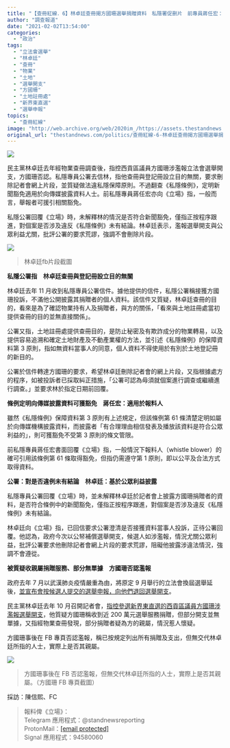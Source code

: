 ```yaml
---
title: "【查冊紅線．6】林卓廷查冊揭方國珊選舉捐贈資料　私隱署促删片　前專員蔣任宏：可引新聞豁免"
author: "調查報道"
date: "2021-02-02T13:54:00"
categories:
  - "政治"
tags:
  - "立法會選舉"
  - "林卓廷"
  - "查冊"
  - "物業"
  - "土地"
  - "選舉開支"
  - "方國珊"
  - "土地註冊處"
  - "新界東直選"
  - "選舉申報"
topics:
  - "查冊紅線"
image: "http://web.archive.org/web/2020im_/https://assets.thestandnews.com/media/photos/20210202-23_MH8An_94qEkCr.png"
original_url: "thestandnews.com/politics/查冊紅線-6-林卓廷查冊揭方國珊選舉捐贈資料-私隱署促删片-前專員蔣任宏-可引新聞豁免"
---
```

![](http://web.archive.org/web/2020im_/https://assets.thestandnews.com/media/photos/20210202-23_MH8An_94qEkCr.png)

民主黨林卓廷去年經物業查冊調查後，指控西貢區議員方國珊涉濫報立法會選舉開支，方國珊否認。私隱專員公署去信林，指他查冊與登記冊設立目的無關，要求刪除記者會網上片段，並質疑做法違私隱保障原則。不過翻查《私隱條例》，定明新聞豁免適用於向傳媒披露資料人士。前私隱專員蔣任宏亦向《立場》指，一般而言，舉報者可援引相關豁免。

私隱公署回覆《立場》時，未解釋林的情況是否符合新聞豁免，僅指正按程序跟進，對個案是否涉及違反《私隱條例》未有結論。林卓廷表示，濫報選舉開支與公眾利益尤關，批評公署的要求荒謬，強調不會刪除片段。

![](http://web.archive.org/web/2020im_/https://assets.thestandnews.com/media/photos/E89EA2E5B995E688AAE59C96202020-10-1120E4B88BE58D888.04.25_cTlog_zbyaaoq.png)
> 林卓廷fb片段截圖

**私隱公署指　林卓廷查冊與登記冊設立目的無關**

林卓廷去年 11 月收到私隱專員公署信件。據他提供的信件，私隱公署稱接獲方國珊投訴，不滿他公開披露其捐贈者的個人資料。該信件又質疑，林卓廷查冊的目的，看來是為了確認物業持有人及捐贈者，與方的關係，「看來與土地註冊處當初提供查冊的目的並無直接關係」。

公署又指，土地註冊處提供查冊目的，是防止秘密及有欺詐成分的物業轉易，以及提供容易追溯和確定土地財產及不動產業權的方法，並引述《私隱條例》的保障資料第 3 原則，指如無資料當事人的同意，個人資料不得使用於有別於土地登記冊的新目的。

公署於信件轉達方國珊的要求，希望林卓廷刪除記者會的網上片段，又指根據處方的程序，如被投訴者已採取糾正措施，「公署可認為毋須就個案進行調查或繼續進行調查。」並要求林於指定日期前回覆。

**條例定明向傳媒披露資料可獲豁免　蔣任宏：適用於報料人**

雖然《私隱條例》保障資料第 3 原則有上述規定，但該條例第 61 條清楚定明如屬於向傳媒機構披露資料，而披露者「有合理理由相信發表及播放該資料是符合公眾利益的」，則可獲豁免不受第 3 原則的條文管限。

前私隱專員蔣任宏書面回覆《立場》指，一般情況下報料人（whistle blower）的確可引用該條例第 61 條取得豁免，但指仍需遵守第 1 原則，即以公平及合法方式取得資料。

**公署：對是否違例未有結論　林卓廷：基於公眾利益披露**

私隱專員公署回覆《立場》時，並未解釋林卓廷於記者會上披露方國珊捐贈者的資料，是否符合條例中的新聞豁免，僅指正按程序跟進，對個案是否涉及違反《私隱條例》未有結論。

林卓廷向《立場》指，已回信要求公署澄清是否接獲資料當事人投訴，正待公署回覆。他認為，政府今次以公帑補償選舉開支，候選人如涉濫報，情況尤關公眾利益，批評公署要求他刪除記者會網上片段的要求荒謬，阻礙他披露涉違法情況，強調不會遵從。

**被質疑收親屬捐贈服務、部分無單據　方國珊否認濫報**

政府去年 7 月以武漢肺炎疫情嚴重為由，將原定 9 月舉行的立法會換屆選舉延後，[並宣布會按候選人提交的選舉申報，向他們退回選舉開支](http://web.archive.org/web/20210929005547/https://www.thestandnews.com/politics/%E7%AB%8B%E6%B3%95%E6%9C%83%E9%81%B8%E8%88%89%E6%8A%BC%E5%BE%8C%E4%B8%80%E5%B9%B4-%E8%A2%AB-dq-%E5%80%99%E9%81%B8%E4%BA%BA%E4%B8%8D%E7%8D%B2%E7%99%BC%E9%81%B8%E8%88%89%E9%96%8B%E6%94%AF-%E6%98%8E%E5%B9%B4%E5%8F%AF%E5%86%8D%E5%A0%B1%E5%90%8D/?fbclid=IwAR3SXgdFMv9noQXxw6P_xAqtV6rr2nSRCGYXFGe5hyV6P9YmOINfd8Txo0U)。

民主黨林卓廷去年 10 月召開記者會，[指控參選新界東直選的西貢區議員方國珊涉濫報選舉開支](../../politics/%E6%9E%97%E5%8D%93%E5%BB%B7%E6%8C%87%E6%96%B9%E5%9C%8B%E7%8F%8A%E9%80%BE%E7%99%BE%E8%90%AC%E9%81%B8%E8%88%89%E9%96%8B%E6%94%AF%E7%84%A1%E5%96%AE%E6%93%9A-%E8%B3%AA%E7%96%91%E6%BF%AB%E5%A0%B1%E9%96%8B%E6%94%AF%E4%BF%83%E5%BB%89%E7%BD%B2%E8%AA%BF%E6%9F%A5/)，他質疑方國珊稱收到近 200 萬元選舉服務捐贈，但部分開支並無單據，又指經物業查冊發現，部分捐贈者疑為方的親屬，情況惹人懷疑。

方國珊事後在 FB 專頁否認濫報，稱已按規定列出所有捐贈及支出，但無交代林卓廷所指的人士，實際上是否其親屬。

![](http://web.archive.org/web/2020im_/https://assets.thestandnews.com/media/photos/Screen20Shot202021-01-2720at201.32.1220PM_YWNRW_TfKii6X.png)
> 方國珊事後在 FB 否認濫報，但無交代林卓廷所指的人士，實際上是否其親屬。（方國珊 FB 專頁截圖）

採訪：陳信熙、FC

> 報料俾《立場》：  
> Telegram 應用程式：@standnewsreporting  
> ProtonMail：[\[email protected\]](/web/20210929005547/https://www.thestandnews.com/cdn-cgi/l/email-protection)  
> Signal 應用程式：94580060